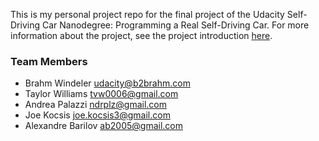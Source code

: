 This is my personal project repo for the final project of the Udacity Self-Driving Car Nanodegree: Programming a Real Self-Driving Car. For more information about the project, see the project introduction [here](https://classroom.udacity.com/nanodegrees/nd013/parts/6047fe34-d93c-4f50-8336-b70ef10cb4b2/modules/e1a23b06-329a-4684-a717-ad476f0d8dff/lessons/462c933d-9f24-42d3-8bdc-a08a5fc866e4/concepts/5ab4b122-83e6-436d-850f-9f4d26627fd9).

### Team Members

* Brahm Windeler	udacity@b2brahm.com
* Taylor Williams	tvw0006@gmail.com
* Andrea Palazzi		ndrplz@gmail.com
* Joe Kocsis			joe.kocsis3@gmail.com
* Alexandre Barilov	ab2005@gmail.com
